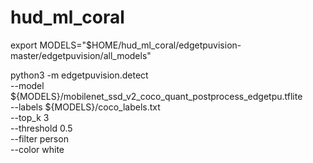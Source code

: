 # hud_ml_coral

export MODELS="$HOME/hud_ml_coral/edgetpuvision-master/edgetpuvision/all_models"

python3 -m edgetpuvision.detect \
    --model ${MODELS}/mobilenet_ssd_v2_coco_quant_postprocess_edgetpu.tflite \
    --labels ${MODELS}/coco_labels.txt \
    --top_k 3 \
    --threshold 0.5 \
    --filter person \
    --color white
